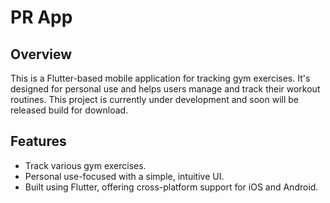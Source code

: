 # PR App

## Overview

This is a Flutter-based mobile application for tracking gym exercises. It's designed for personal use and helps users manage and track their workout routines.
This project is currently under development and soon will be released build for download.

## Features

- Track various gym exercises.
- Personal use-focused with a simple, intuitive UI.
- Built using Flutter, offering cross-platform support for iOS and Android.
